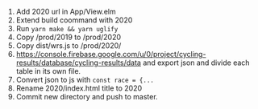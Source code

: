 1. Add 2020 url in App/View.elm
2. Extend build coommand with 2020
3. Run `yarn make && yarn uglify`
4. Copy /prod/2019 to /prod/2020
5. Copy dist/wrs.js to /prod/2020/
6. https://console.firebase.google.com/u/0/project/cycling-results/database/cycling-results/data and export json and divide each table in its own file.
7. Convert json to js with `const race = {...`
8. Rename 2020/index.html title to 2020
9. Commit new directory and push to master.
